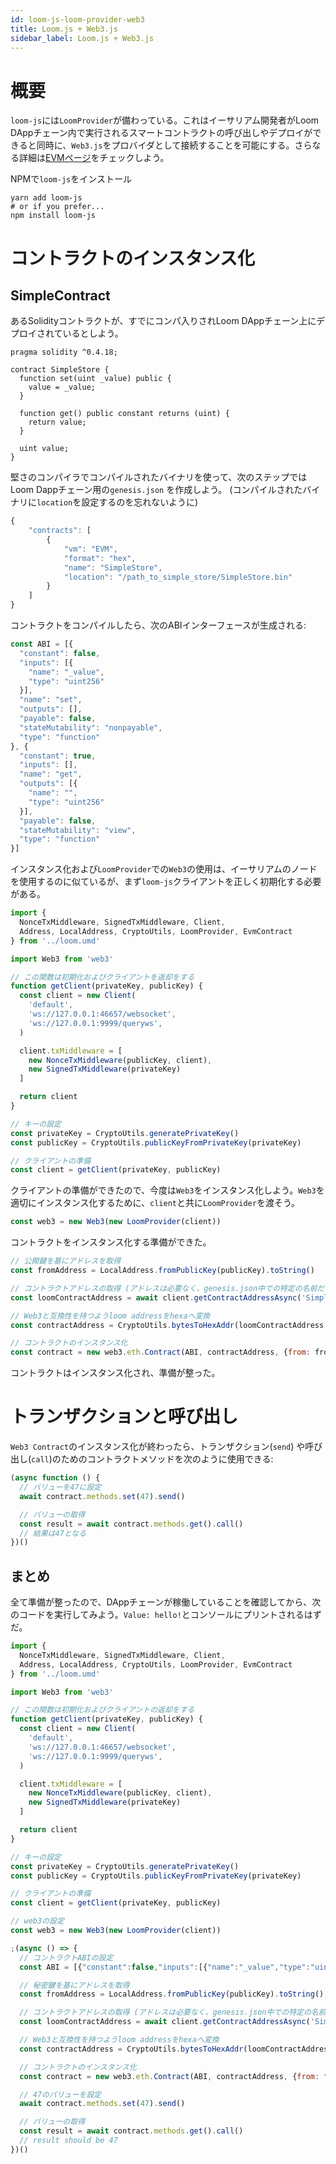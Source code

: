 ```yaml
---
id: loom-js-loom-provider-web3
title: Loom.js + Web3.js
sidebar_label: Loom.js + Web3.js
---
```

# 概要

`loom-js`には`LoomProvider`が備わっている。これはイーサリアム開発者がLoom DAppチェーン内で実行されるスマートコントラクトの呼び出しやデプロイができると同時に、`Web3.js`をプロバイダとして接続することを可能にする。さらなる詳細は[EVMページ](evm)をチェックしよう。

NPMで`loom-js`をインストール

```shell
yarn add loom-js
# or if you prefer...
npm install loom-js
```

# コントラクトのインスタンス化

## SimpleContract

あるSolidityコントラクトが、すでにコンパ入りされLoom DAppチェーン上にデプロイされているとしよう。

    pragma solidity ^0.4.18;
    
    contract SimpleStore {
      function set(uint _value) public {
        value = _value;
      }
    
      function get() public constant returns (uint) {
        return value;
      }
    
      uint value;
    }
    

堅さのコンパイラでコンパイルされたバイナリを使って、次のステップではLoom Dappチェーン用の`genesis.json` を作成しよう。 (コンパイルされたバイナリに`location`を設定するのを忘れないように)

```Javascript
{
    "contracts": [
        {
            "vm": "EVM",
            "format": "hex",
            "name": "SimpleStore",
            "location": "/path_to_simple_store/SimpleStore.bin"
        }
    ]
}

```

コントラクトをコンパイルしたら、次のABIインターフェースが生成される:

```js
const ABI = [{
  "constant": false,
  "inputs": [{
    "name": "_value",
    "type": "uint256"
  }],
  "name": "set",
  "outputs": [],
  "payable": false,
  "stateMutability": "nonpayable",
  "type": "function"
}, {
  "constant": true,
  "inputs": [],
  "name": "get",
  "outputs": [{
    "name": "",
    "type": "uint256"
  }],
  "payable": false,
  "stateMutability": "view",
  "type": "function"
}]
```

インスタンス化および`LoomProvider`での`Web3`の使用は、イーサリアムのノードを使用するのに似ているが、まず`loom-js`クライアントを正しく初期化する必要がある。

```js
import {
  NonceTxMiddleware, SignedTxMiddleware, Client,
  Address, LocalAddress, CryptoUtils, LoomProvider, EvmContract
} from '../loom.umd'

import Web3 from 'web3'

// この関数は初期化およびクライアントを返却をする
function getClient(privateKey, publicKey) {
  const client = new Client(
    'default',
    'ws://127.0.0.1:46657/websocket',
    'ws://127.0.0.1:9999/queryws',
  )

  client.txMiddleware = [
    new NonceTxMiddleware(publicKey, client),
    new SignedTxMiddleware(privateKey)
  ]

  return client
}

// キーの設定
const privateKey = CryptoUtils.generatePrivateKey()
const publicKey = CryptoUtils.publicKeyFromPrivateKey(privateKey)

// クライアントの準備
const client = getClient(privateKey, publicKey)
```

クライアントの準備ができたので、今度は`Web3`をインスタンス化しよう。`Web3`を適切にインスタンス化するために、`client`と共に`LoomProvider`を渡そう。

```js
const web3 = new Web3(new LoomProvider(client))
```

コントラクトをインスタンス化する準備ができた。

```js
// 公開鍵を基にアドレスを取得
const fromAddress = LocalAddress.fromPublicKey(publicKey).toString()

// コントラクトアドレスの取得 (アドレスは必要なく、genesis.json中での特定の名前だけで良い)
const loomContractAddress = await client.getContractAddressAsync('SimpleStore')

// Web3と互換性を持つようloom addressをhexaへ変換
const contractAddress = CryptoUtils.bytesToHexAddr(loomContractAddress.local.bytes)

// コントラクトのインスタンス化
const contract = new web3.eth.Contract(ABI, contractAddress, {from: fromAddress})
```

コントラクトはインスタンス化され、準備が整った。

# トランザクションと呼び出し

`Web3 Contract`のインスタンス化が終わったら、トランザクション(`send`) や呼び出し(`call`)のためのコントラクトメソッドを次のように使用できる:

```js
(async function () {
  // バリューを47に設定
  await contract.methods.set(47).send()

  // バリューの取得
  const result = await contract.methods.get().call()
  // 結果は47となる
})()
```

## まとめ

全て準備が整ったので、DAppチェーンが稼働していることを確認してから、次のコードを実行してみよう。`Value: hello!`とコンソールにプリントされるはずだ。

```js
import {
  NonceTxMiddleware, SignedTxMiddleware, Client,
  Address, LocalAddress, CryptoUtils, LoomProvider, EvmContract
} from '../loom.umd'

import Web3 from 'web3'

// この関数は初期化およびクライアントの返却をする
function getClient(privateKey, publicKey) {
  const client = new Client(
    'default',
    'ws://127.0.0.1:46657/websocket',
    'ws://127.0.0.1:9999/queryws',
  )

  client.txMiddleware = [
    new NonceTxMiddleware(publicKey, client),
    new SignedTxMiddleware(privateKey)
  ]

  return client
}

// キーの設定
const privateKey = CryptoUtils.generatePrivateKey()
const publicKey = CryptoUtils.publicKeyFromPrivateKey(privateKey)

// クライアントの準備
const client = getClient(privateKey, publicKey)

// web3の設定
const web3 = new Web3(new LoomProvider(client))

;(async () => {
  // コントラクトABIの設定
  const ABI = [{"constant":false,"inputs":[{"name":"_value","type":"uint256"}],"name":"set","outputs":[],"payable":false,"stateMutability":"nonpayable","type":"function"},{"constant":true,"inputs":[],"name":"get","outputs":[{"name":"","type":"uint256"}],"payable":false,"stateMutability":"view","type":"function"}]

  // 秘密鍵を基にアドレスを取得
  const fromAddress = LocalAddress.fromPublicKey(publicKey).toString()

  // コントラクトアドレスの取得 (アドレスは必要なく、genesis.json中での特定の名前だけで良い)
  const loomContractAddress = await client.getContractAddressAsync('SimpleStore')

  // Web3と互換性を持つようloom addressをhexaへ変換
  const contractAddress = CryptoUtils.bytesToHexAddr(loomContractAddress.local.bytes)

  // コントラクトのインスタンス化
  const contract = new web3.eth.Contract(ABI, contractAddress, {from: fromAddress})

  // 47のバリューを設定
  await contract.methods.set(47).send()

  // バリューの取得
  const result = await contract.methods.get().call()
  // result should be 47
})()

```